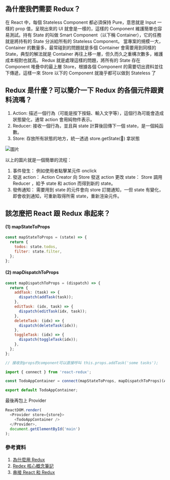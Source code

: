 ## 為什麼我們需要 Redux？

在 React 中，每個 Stateless Component 都必須保持 Pure，意思就是 Input 一樣的 prop 值，呈現出來的 UI 就會是一樣的，這樣的 Component 維護簡單也容易測試。持有 State 的叫做 Smart Component（以下稱 Container），它的任務就是將持有的 State 分派給所有的 Stateless Component。
當專案的規模一大，Container 的數量多，最常碰到的問題就是多個 Container 會需要用到同樣的 State，典型的解法就是 Container 再往上移一層，但久而久之重構次數多，維護成本相對也就高。
Redux 就是處理這樣的問題，將所有的 State 存在 Component 堆疊中的最上層 Store，根據各個 Component 的需要切出資料並往下傳遞，這樣一來 Store 以下的 Component 就幾乎都可以做到 Stateless 了

## Redux 是什麼？可以簡介一下 Redux 的各個元件跟資料流嗎？

1. Action: 描述一個行為（可能是按下按鈕、輸入文字等），這個行為可能會造成狀態變化，通常 action 會用純物件表示。
2. Reducer: 接收一個行為，並且與 state 計算後回傳下一個 state，是一個純函數。
3. Store: 存放所有狀態的地方，統一透過 store.getState() 拿狀態

![圖片](https://note.pcwu.net/assets/images/2017-03-04-redux-intro-8c335.png)

以上的圖片就是一個簡單的流程：

1. 事件發生： 例如使用者點擊某元件 onclick
2. 發送 action： Action Creator 向 Store 發送 action
   更改 state： Store 調用 Reducer ，給予 state 和 action 而得到新的 state。
3. 發佈通知： 需要用到 state 的元件會向 store 訂閱通知，一但 state 有變化，即會收到通知，可重新取得所需 state，重新渲染元件。

## 該怎麼把 React 跟 Redux 串起來？

#### (1) mapStateToProps

```js
const mapStateToProps = (state) => {
  return {
    todos: state.todos,
    filter: state.filter,
  };
};
```

#### (2) mapDispatchToProps

```js
const mapDispatchToProps = (dispatch) => {
  return {
    addTask: (task) => {
      dispatch(addTask(task));
    },
    editTask: (idx, task) => {
      dispatch(editTask(idx, task));
    },
    deleteTask: (idx) => {
      dispatch(deleteTask(idx));
    },
    toggleTask: (idx) => {
      dispatch(toggleTask(idx));
    },
  };
};

// 接收到props的component可以直接呼叫 this.props.addTask('some tasks');
```

```js
import { connect } from 'react-redux';

const TodoAppContainer = connect(mapStateToProps, mapDispatchToProps)(App);

export default TodoAppContainer;
```

最後再包上 Provider

```js
ReactDOM.render(
  <Provider store={store}>
    <TodoAppContainer />
  </Provider>,
  document.getElementById('main')
);
```

### 參考資料

1. [為什麼用 Redux](https://medium.com/@tonypai/%E7%82%BA%E4%BB%80%E9%BA%BC%E7%94%A8-redux-why-use-redux-eaeccfbb2006)
2. [Redex 核心概念筆記](https://note.pcwu.net/2017/03/04/redux-intro/)
3. [串接 React 和 Redux](https://ithelp.ithome.com.tw/articles/10187062)
